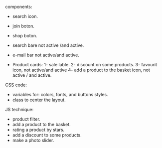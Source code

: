 components:
- search icon.
- join boton.
- shop boton.
- search bare not active /and active.
- e-mail bar not active/and active.

- Product cards:
1- sale lable.
2- discount on some products.
3- favourit icon, not active/and active
4- add a product to the basket icon, not active / and active.

CSS code:
- variables for: colors, fonts, and buttons styles.
- class to center the layout.


JS technique:
- product filter.
- add a product to the basket.
- rating a product by stars.
- add a discount to some products.
- make a photo slider.

